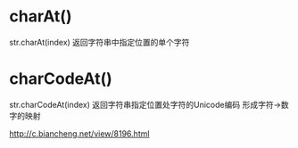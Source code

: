 
# charAt()
  str.charAt(index)
  返回字符串中指定位置的单个字符

# charCodeAt()
  str.charCodeAt(index)
  返回字符串指定位置处字符的Unicode编码
  形成字符->数字的映射


http://c.biancheng.net/view/8196.html
